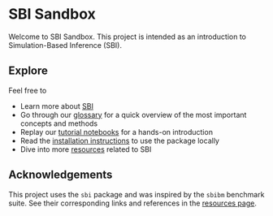 # SBI Sandbox

Welcome to SBI Sandbox. This project is intended as an introduction to Simulation-Based Inference (SBI).

## Explore

Feel free to

- Learn more about [SBI](./about.md)
- Go through our [glossary](./glossary/index.md) for a quick overview of the most important concepts and methods
- Replay our [tutorial notebooks](./tutorials/index.md) for a hands-on introduction
- Read the [installation instructions](./install.md) to use the package locally
- Dive into more [resources](./resources.md) related to SBI

## Acknowledgements

This project uses the `sbi` package and was inspired by the `sbibm` benchmark suite. See their corresponding links and references in the [resources page](./resources.md).

